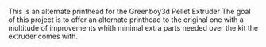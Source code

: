 This is an alternate printhead for the Greenboy3d Pellet Extruder
The goal of this project is to offer an alternate printhead to the original one with a multitude of improvements whith minimal extra parts needed over the kit the extruder comes with.
